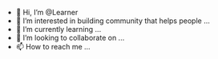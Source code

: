 - 👋 Hi, I’m @Learner
- 👀 I’m interested in building community that helps people ...
- 🌱 I’m currently learning ...
- 💞️ I’m looking to collaborate on ...
- 📫 How to reach me ...

<!---
Learner5212/Learner5212 is a ✨ special ✨ repository because its `README.md` (this file) appears on your GitHub profile.
You can click the Preview link to take a look at your changes.
--->
